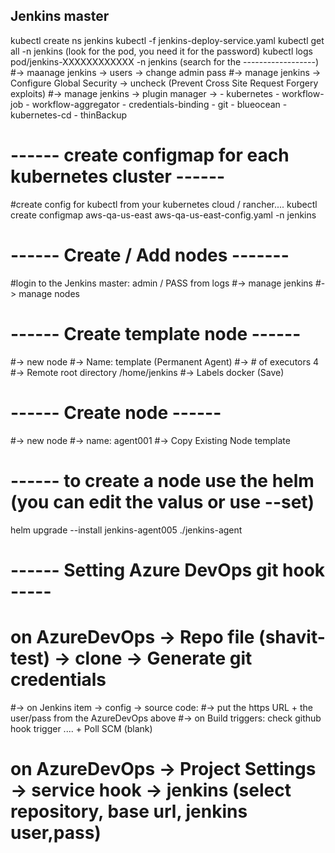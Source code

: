 ## Jenkins master
kubectl create ns jenkins
kubectl -f jenkins-deploy-service.yaml
kubectl get all -n jenkins (look for the pod, you need it for the password)
kubectl logs pod/jenkins-XXXXXXXXXXXX -n jenkins (search for the ------------------)
#-> maanage jenkins -> users -> change admin pass
#-> manage jenkins -> Configure Global Security -> uncheck (Prevent Cross Site Request Forgery exploits)
#-> manage jenkins -> plugin manager -> 
    - kubernetes
    - workflow-job
    - workflow-aggregator
    - credentials-binding
    - git
    - blueocean
    - kubernetes-cd
    - thinBackup
# ------ create configmap for each kubernetes cluster ------
#create config for kubectl from your kubernetes cloud / rancher....
kubectl create configmap aws-qa-us-east aws-qa-us-east-config.yaml -n jenkins
# ------ Create / Add nodes -------
#login to the Jenkins master: admin / PASS from logs
#-> manage jenkins 
#-> manage nodes
# ------ Create template node ------
#-> new node
#-> Name: template  (Permanent Agent)
#-> # of executors 4
#-> Remote root directory /home/jenkins
#-> Labels docker (Save)
# ------ Create node ------
#-> new node
#-> name: agent001
#-> Copy Existing Node template
# ------ to create a node use the helm (you can edit the valus or use --set)
helm upgrade --install jenkins-agent005 ./jenkins-agent
# ------ Setting Azure DevOps git hook -----
# on AzureDevOps -> Repo file (shavit-test) -> clone -> Generate git credentials
#-> on Jenkins item -> config -> source code:
#-> put the https URL + the user/pass from the AzureDevOps above
#-> on Build triggers: check github hook trigger .... + Poll SCM (blank)
# on AzureDevOps -> Project Settings -> service hook -> jenkins (select repository, base url, jenkins user,pass)

